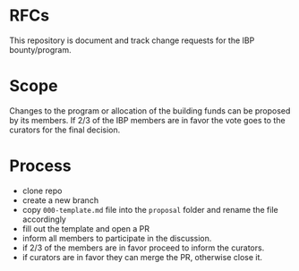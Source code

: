 # RFCs
This repository is document and track change requests for the IBP bounty/program.

# Scope
Changes to the program or allocation of the building funds can be proposed by its members. If 2/3 of the IBP members are in favor the vote goes to the curators for the final decision. 

# Process
- clone repo
- create a new branch
- copy `000-template.md` file into the `proposal` folder and rename the file accordingly
- fill out the template and open a PR
- inform all members to participate in the discussion.
- if 2/3 of the members are in favor proceed to inform the curators.
- if curators are in favor they can merge the PR, otherwise close it.
